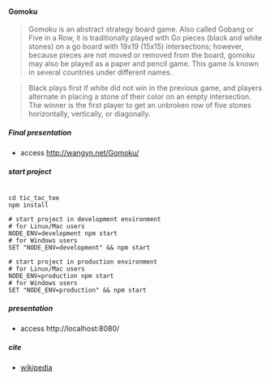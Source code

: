
#### Gomoku
> Gomoku is an abstract strategy board game. Also called Gobang or Five in a Row, it is traditionally played with Go pieces (black and white stones) on a go board with 19x19 (15x15) intersections; however, because pieces are not moved or removed from the board, gomoku may also be played as a paper and pencil game. This game is known in several countries under different names.

> Black plays first if white did not win in the previous game, and players alternate in placing a stone of their color on an empty intersection. The winner is the first player to get an unbroken row of five stones horizontally, vertically, or diagonally.

##### Final presentation
- access http://wangyn.net/Gomoku/

##### start project

```shell

cd tic_tac_toe
npm install

# start project in development environment
# for Linux/Mac users
NODE_ENV=development npm start
# for Windows users
SET "NODE_ENV=development" && npm start

# start project in production environment
# for Linux/Mac users
NODE_ENV=production npm start
# for Windows users
SET "NODE_ENV=production" && npm start

```

##### presentation
- access http://localhost:8080/



##### cite
- [wikipedia](https://en.wikipedia.org/wiki/Gomoku)
